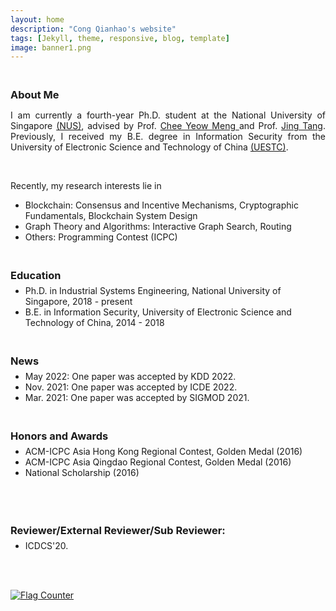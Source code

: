 ```yaml
---
layout: home
description: "Cong Qianhao's website"
tags: [Jekyll, theme, responsive, blog, template]
image: banner1.png
---
```

<h3 style="margin-bottom:0px;padding-top:20px;">About Me</h3>

<p align="justify">I am currently a fourth-year Ph.D. student at the National University of Singapore <a href="https://www.nus.edu.sg/" target="_blank">(NUS)</a>, advised by Prof. <a href="https://scholar.google.com.sg/citations?user=99AJNXEAAAAJ" target="_blank"> Chee Yeow Meng </a> and Prof. <a href="https://sites.google.com/view/jtang" target="_blank"> Jing Tang</a>. Previously, I received my B.E. degree in Information Security from the University of Electronic Science and Technology of China <a href="https://en.uestc.edu.cn/" target="_blank">(UESTC)</a>. </p>

<br>
<p align="justify">Recently, my research interests lie in </p>
<ul>
<li>	    
Blockchain:  Consensus and Incentive Mechanisms, Cryptographic Fundamentals, Blockchain System Design
</li>
<li>	    
Graph Theory and Algorithms:  Interactive Graph Search, Routing
</li>
<li>	    
Others:  Programming Contest (ICPC)
</li>
</ul>

<h3 style="margin-bottom:-8px;padding-top:20px;">Education</h3>
<ul>
<li>
Ph.D. in Industrial Systems Engineering, National University of Singapore, 2018 - present
</li>
<li>
B.E. in Information Security, University of Electronic Science and Technology of China, 2014 - 2018
</li>
</ul>

<h3 style="margin-bottom:-8px;padding-top:20px;">News</h3>
<ul>
<li>
May 2022: One paper was accepted by KDD 2022.
</li>
<li>
Nov. 2021: One paper was accepted by ICDE 2022.
</li>
<li>
Mar. 2021: One paper was accepted by SIGMOD 2021.
</li>
</ul>

<h3 style="margin-bottom:-8px;padding-top:20px;">Honors and Awards</h3>
<ul>
<li>	    
ACM-ICPC Asia Hong Kong Regional Contest, Golden Medal (2016)
</li>
<li>	    
ACM-ICPC Asia Qingdao Regional Contest, Golden Medal (2016)
</li>
<li>	    
National Scholarship (2016)
</li>
</ul>
<br>

<h3 style="margin-bottom:-8px;padding-top:20px;">Reviewer/External Reviewer/Sub Reviewer:</h3>
<ul>
<li> ICDCS'20.
</li>
</ul>
<br>
<br>

<a href="https://info.flagcounter.com/67lP"><img src="https://s01.flagcounter.com/count2/67lP/bg_FFFFFF/txt_000000/border_CCCCCC/columns_2/maxflags_10/viewers_0/labels_0/pageviews_0/flags_0/percent_0/" alt="Flag Counter" border="0"></a>
